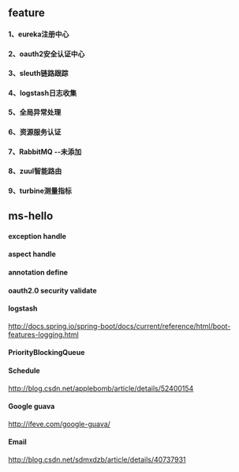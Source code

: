 ## feature
#### 1、eureka注册中心
#### 2、oauth2安全认证中心
#### 3、sleuth链路跟踪
#### 4、logstash日志收集
#### 5、全局异常处理
#### 6、资源服务认证
#### 7、RabbitMQ --未添加
#### 8、zuul智能路由
#### 9、turbine测量指标

## ms-hello
#### exception handle
#### aspect handle
#### annotation define
#### oauth2.0 security validate
#### logstash
http://docs.spring.io/spring-boot/docs/current/reference/html/boot-features-logging.html
#### PriorityBlockingQueue
#### Schedule
http://blog.csdn.net/applebomb/article/details/52400154
#### Google guava
http://ifeve.com/google-guava/
#### Email
http://blog.csdn.net/sdmxdzb/article/details/40737931